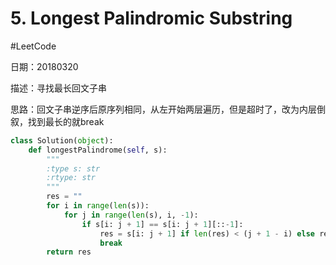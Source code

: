 # 5. Longest Palindromic Substring
#LeetCode

日期：20180320

描述：寻找最长回文子串

思路：回文子串逆序后原序列相同，从左开始两层遍历，但是超时了，改为内层倒叙，找到最长的就break

```python
class Solution(object):
    def longestPalindrome(self, s):
        """
        :type s: str
        :rtype: str
        """
        res = ""
        for i in range(len(s)):
            for j in range(len(s), i, -1):
                if s[i: j + 1] == s[i: j + 1][::-1]:
                    res = s[i: j + 1] if len(res) < (j + 1 - i) else res
                    break
        return res
```